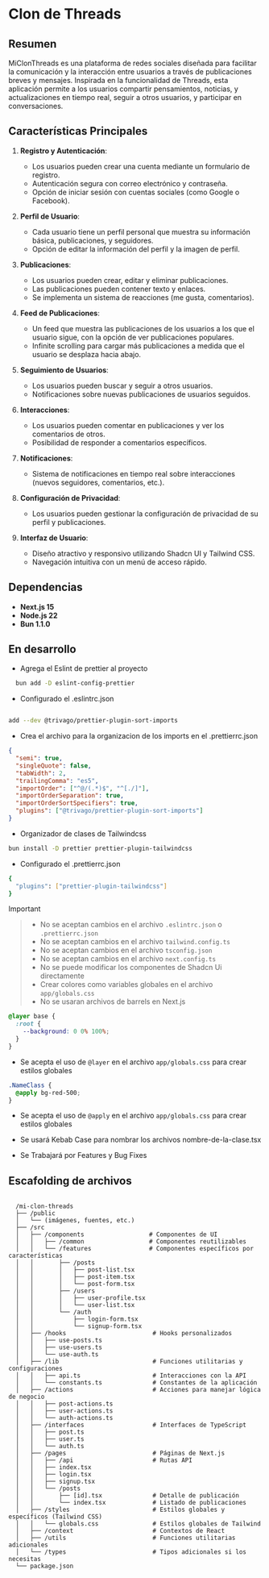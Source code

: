 # Clon de Threads

## Resumen

MiClonThreads es una plataforma de redes sociales diseñada para facilitar la comunicación y la interacción entre usuarios a través de publicaciones breves y mensajes. Inspirada en la funcionalidad de Threads, esta aplicación permite a los usuarios compartir pensamientos, noticias, y actualizaciones en tiempo real, seguir a otros usuarios, y participar en conversaciones.

## Características Principales

1. **Registro y Autenticación**:

   - Los usuarios pueden crear una cuenta mediante un formulario de registro.
   - Autenticación segura con correo electrónico y contraseña.
   - Opción de iniciar sesión con cuentas sociales (como Google o Facebook).

2. **Perfil de Usuario**:

   - Cada usuario tiene un perfil personal que muestra su información básica, publicaciones, y seguidores.
   - Opción de editar la información del perfil y la imagen de perfil.

3. **Publicaciones**:

   - Los usuarios pueden crear, editar y eliminar publicaciones.
   - Las publicaciones pueden contener texto y enlaces.
   - Se implementa un sistema de reacciones (me gusta, comentarios).

4. **Feed de Publicaciones**:

   - Un feed que muestra las publicaciones de los usuarios a los que el usuario sigue, con la opción de ver publicaciones populares.
   - Infinite scrolling para cargar más publicaciones a medida que el usuario se desplaza hacia abajo.

5. **Seguimiento de Usuarios**:

   - Los usuarios pueden buscar y seguir a otros usuarios.
   - Notificaciones sobre nuevas publicaciones de usuarios seguidos.

6. **Interacciones**:

   - Los usuarios pueden comentar en publicaciones y ver los comentarios de otros.
   - Posibilidad de responder a comentarios específicos.

7. **Notificaciones**:

   - Sistema de notificaciones en tiempo real sobre interacciones (nuevos seguidores, comentarios, etc.).

8. **Configuración de Privacidad**:

   - Los usuarios pueden gestionar la configuración de privacidad de su perfil y publicaciones.

9. **Interfaz de Usuario**:
   - Diseño atractivo y responsivo utilizando Shadcn UI y Tailwind CSS.
   - Navegación intuitiva con un menú de acceso rápido.

## Dependencias

- **Next.js 15**
- **Node.js 22**
- **Bun 1.1.0**

## En desarrollo

- Agrega el Eslint de prettier al proyecto

```bash
  bun add -D eslint-config-prettier
```

- Configurado el .eslintrc.json

```bash

add --dev @trivago/prettier-plugin-sort-imports

```

- Crea el archivo para la organizacion de los imports en el .prettierrc.json

```json
{
  "semi": true,
  "singleQuote": false,
  "tabWidth": 2,
  "trailingComma": "es5",
  "importOrder": ["^@/(.*)$", "^[./]"],
  "importOrderSeparation": true,
  "importOrderSortSpecifiers": true,
  "plugins": ["@trivago/prettier-plugin-sort-imports"]
}
```

- Organizador de clases de Tailwindcss

```bash
bun install -D prettier prettier-plugin-tailwindcss
```

- Configurado el .prettierrc.json

```bash
{
  "plugins": ["prettier-plugin-tailwindcss"]
}
```

> [!IMPORTANT]

> - No se aceptan cambios en el archivo `.eslintrc.json` o `.prettierrc.json`
> - No se aceptan cambios en el archivo `tailwind.config.ts`
> - No se aceptan cambios en el archivo `tsconfig.json`
> - No se aceptan cambios en el archivo `next.config.ts`
> - No se puede modificar los componentes de Shadcn Ui directamente
> - Crear colores como variables globales en el archivo `app/globals.css`
> - No se usaran archivos de barrels en Next.js

```css
@layer base {
  :root {
    --background: 0 0% 100%;
  }
}
```

- Se acepta el uso de `@layer` en el archivo `app/globals.css` para crear estilos globales

```css
.NameClass {
  @apply bg-red-500;
}
```

- Se acepta el uso de `@apply` en el archivo `app/globals.css` para crear estilos globales

- Se usará Kebab Case para nombrar los archivos nombre-de-la-clase.tsx

- Se Trabajará por Features y Bug Fixes

## Escafolding de archivos

```plaintext

  /mi-clon-threads
  ├── /public
  │   └── (imágenes, fuentes, etc.)
  ├── /src
  │   ├── /components                  # Componentes de UI
  │   │   ├── /common                  # Componentes reutilizables
  │   │   └── /features                # Componentes específicos por características
  │   │       ├── /posts
  │   │       │   ├── post-list.tsx
  │   │       │   ├── post-item.tsx
  │   │       │   └── post-form.tsx
  │   │       ├── /users
  │   │       │   ├── user-profile.tsx
  │   │       │   └── user-list.tsx
  │   │       └── /auth
  │   │           ├── login-form.tsx
  │   │           └── signup-form.tsx
  │   ├── /hooks                        # Hooks personalizados
  │   │   ├── use-posts.ts
  │   │   ├── use-users.ts
  │   │   └── use-auth.ts
  │   ├── /lib                          # Funciones utilitarias y configuraciones
  │   │   ├── api.ts                    # Interacciones con la API
  │   │   └── constants.ts              # Constantes de la aplicación
  │   ├── /actions                      # Acciones para manejar lógica de negocio
  │   │   ├── post-actions.ts
  │   │   ├── user-actions.ts
  │   │   └── auth-actions.ts
  │   ├── /interfaces                   # Interfaces de TypeScript
  │   │   ├── post.ts
  │   │   ├── user.ts
  │   │   └── auth.ts
  │   ├── /pages                        # Páginas de Next.js
  │   │   ├── /api                      # Rutas API
  │   │   ├── index.tsx
  │   │   ├── login.tsx
  │   │   ├── signup.tsx
  │   │   └── /posts
  │   │       ├── [id].tsx              # Detalle de publicación
  │   │       └── index.tsx             # Listado de publicaciones
  │   ├── /styles                       # Estilos globales y específicos (Tailwind CSS)
  │   │   └── globals.css               # Estilos globales de Tailwind
  │   ├── /context                      # Contextos de React
  │   ├── /utils                        # Funciones utilitarias adicionales
  │   └── /types                        # Tipos adicionales si los necesitas
  └── package.json


```
